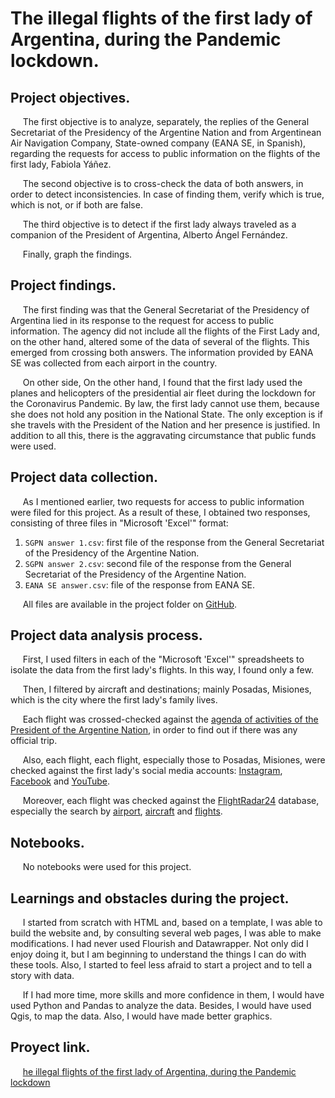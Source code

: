 # **The illegal flights of the first lady of Argentina, during the Pandemic lockdown.**
  
## **Project objectives.**
&nbsp;&nbsp;&nbsp;&nbsp;&nbsp;The first objective is to analyze, separately, the replies of the General Secretariat of the Presidency of the Argentine Nation and from Argentinean Air Navigation Company, State-owned company (EANA SE, in Spanish), regarding the requests for access to public information on the flights of the first lady, Fabiola Yáñez.
  
&nbsp;&nbsp;&nbsp;&nbsp;&nbsp;The second objective is to cross-check the data of both answers, in order to detect inconsistencies. In case of finding them, verify which is true, which is not, or if both are false.
  
&nbsp;&nbsp;&nbsp;&nbsp;&nbsp;The third objective is to detect if the first lady always traveled as a companion of the President of Argentina, Alberto Ángel Fernández. 

&nbsp;&nbsp;&nbsp;&nbsp;&nbsp;Finally, graph the findings.

## **Project findings.**
&nbsp;&nbsp;&nbsp;&nbsp;&nbsp;The first finding was that the General Secretariat of the Presidency of Argentina lied in its response to the request for access to public information. The agency did not include all the flights of the First Lady and, on the other hand, altered some of the data of several of the flights. This emerged from crossing both answers. The information provided by EANA SE was collected from each airport in the country.

&nbsp;&nbsp;&nbsp;&nbsp;&nbsp;On other side, On the other hand, I found that the first lady used the planes and helicopters of the presidential air fleet during the lockdown for the Coronavirus Pandemic. By law, the first lady cannot use them, because she does not hold any position in the National State. The only exception is if she travels with the President of the Nation and her presence is justified. In addition to all this, there is the aggravating circumstance that public funds were used.

## **Project data collection.**
&nbsp;&nbsp;&nbsp;&nbsp;&nbsp;As I mentioned earlier, two requests for access to public information were filed for this project. As a result of these, I obtained two responses, consisting of three files in "Microsoft 'Excel'" format:
1. `SGPN answer 1.csv`: first file of the response from the General Secretariat of the Presidency of the Argentine Nation.
2. `SGPN answer 2.csv`: second file of the response from the General Secretariat of the Presidency of the Argentine Nation.
3. `EANA SE answer.csv`: file of the response from EANA SE.

&nbsp;&nbsp;&nbsp;&nbsp;&nbsp;All files are available in the project folder on [GitHub](https://github.com/federicodt/project1/).

## **Project data analysis process.**
&nbsp;&nbsp;&nbsp;&nbsp;&nbsp;First, I used filters in each of the "Microsoft 'Excel'" spreadsheets to isolate the data from the first lady's flights. In this way, I found only a few.

&nbsp;&nbsp;&nbsp;&nbsp;&nbsp;Then, I filtered by aircraft and destinations; mainly Posadas, Misiones, which is the city where the first lady's family lives.

&nbsp;&nbsp;&nbsp;&nbsp;&nbsp;Each flight was crossed-checked against the [agenda of activities of the President of the Argentine Nation](https://www.casarosada.gob.ar/informacion/actividad-oficial), in order to find out if there was any official trip.

&nbsp;&nbsp;&nbsp;&nbsp;&nbsp;Also, each flight, each flight, especially those to Posadas, Misiones, were checked against the first lady's social media accounts: [Instagram](https://www.instagram.com/fabiolaoficialok/), [Facebook](https://www.facebook.com/fabiolaoficialok/) and [YouTube](https://www.youtube.com/channel/UCs4ytErpRkwyD1Gj_LzLliQ).

&nbsp;&nbsp;&nbsp;&nbsp;&nbsp;Moreover, each flight was checked against the [FlightRadar24](https://www.flightradar24.com/) database, especially the search by [airport](https://www.flightradar24.com/data/airports), [aircraft](https://www.flightradar24.com/data/aircraft) and [flights](https://www.flightradar24.com/data/flights).

## **Notebooks.**

&nbsp;&nbsp;&nbsp;&nbsp;&nbsp;No notebooks were used for this project.

## **Learnings and obstacles during the project.**

&nbsp;&nbsp;&nbsp;&nbsp;&nbsp;I started from scratch with HTML and, based on a template, I was able to build the website and, by consulting several web pages, I was able to make modifications. I had never used Flourish and Datawrapper. Not only did I enjoy doing it, but I am beginning to understand the things I can do with these tools. Also, I started to feel less afraid to start a project and to tell a story with data.

&nbsp;&nbsp;&nbsp;&nbsp;&nbsp;If I had more time, more skills and more confidence in them, I would have used Python and Pandas to analyze the data. Besides, I would have used Qgis, to map the data. Also, I would have made better graphics.

## **Proyect link.**
&nbsp;&nbsp;&nbsp;&nbsp;&nbsp;[he illegal flights of the first lady of Argentina, during the Pandemic lockdown](https://federicodt.github.io/project1/)
